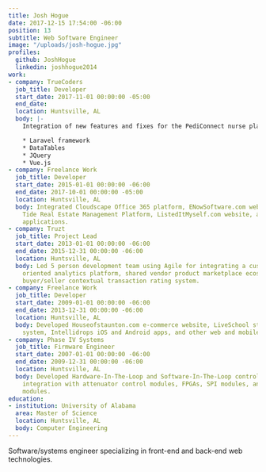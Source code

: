 ```yaml
---
title: Josh Hogue
date: 2017-12-15 17:54:00 -06:00
position: 13
subtitle: Web Software Engineer
image: "/uploads/josh-hogue.jpg"
profiles:
  github: JoshHogue
  linkedin: joshhogue2014
work:
- company: TrueCoders
  job_title: Developer
  start_date: 2017-11-01 00:00:00 -05:00
  end_date: 
  location: Huntsville, AL
  body: |-
    Integration of new features and fixes for the PediConnect nurse platform, including grid-based content editors, new view templates, new controllers, and UI scripting. Worked with:

    * Laravel framework
    * DataTables
    * JQuery
    * Vue.js
- company: Freelance Work
  job_title: Developer
  start_date: 2015-01-01 00:00:00 -06:00
  end_date: 2017-10-01 00:00:00 -05:00
  location: Huntsville, AL
  body: Integrated Cloudscape Office 365 platform, ENowSoftware.com website, Rising
    Tide Real Estate Management Platform, ListedItMyself.com website, and other web
    applications.
- company: Truzt
  job_title: Project Lead
  start_date: 2013-01-01 00:00:00 -06:00
  end_date: 2015-12-31 00:00:00 -06:00
  location: Huntsville, AL
  body: Led 5 person development team using Agile for integrating a custom e-commerce
    oriented analytics platform, shared vendor product marketplace ecosystem, and
    buyer/seller contextual transaction rating system.
- company: Freelance Work
  job_title: Developer
  start_date: 2009-01-01 00:00:00 -06:00
  end_date: 2013-12-31 00:00:00 -06:00
  location: Huntsville, AL
  body: Developed Houseofstaunton.com e-commerce website, LiveSchool student management
    system, Intellidrops iOS and Android apps, and other web and mobile applications.
- company: Phase IV Systems
  job_title: Firmware Engineer
  start_date: 2007-01-01 00:00:00 -06:00
  end_date: 2009-12-31 00:00:00 -06:00
  location: Huntsville, AL
  body: Developed Hardware-In-The-Loop and Software-In-The-Loop control systems. Software
    integration with attenuator control modules, FPGAs, SPI modules, and digital delay
    modules.
education:
- institution: University of Alabama
  area: Master of Science
  location: Huntsville, AL
  body: Computer Engineering
---
```


Software/systems engineer specializing in front-end and back-end web technologies.